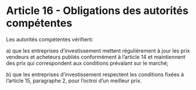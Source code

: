 # Article 16 - Obligations des autorités compétentes


Les autorités compétentes vérifient:

a) que les entreprises d’investissement mettent régulièrement à jour les prix vendeurs et acheteurs publiés conformément à l’article 14 et maintiennent des prix qui correspondent aux conditions prévalant sur le marché;

b) que les entreprises d’investissement respectent les conditions fixées à l’article 15, paragraphe 2, pour l’octroi d’un meilleur prix.

